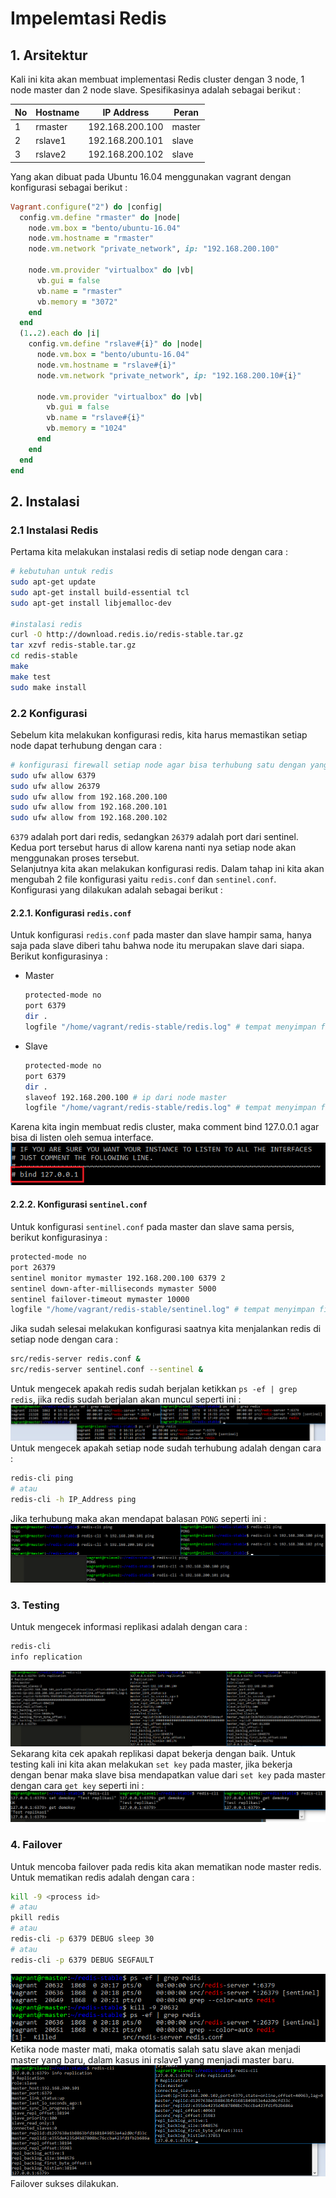# Impelemtasi Redis
## 1. Arsitektur
Kali ini kita akan membuat implementasi Redis cluster dengan 3 node, 1 node master dan 2 node slave. Spesifikasinya adalah sebagai berikut :   

| No | Hostname | IP Address | Peran |
| --- | --- | --- | --- |
| 1 | rmaster | 192.168.200.100 | master |
| 2 | rslave1 | 192.168.200.101 | slave |
| 3 | rslave2 | 192.168.200.102 | slave |   

Yang akan dibuat pada Ubuntu 16.04 menggunakan vagrant dengan konfigurasi sebagai berikut :
```ruby
Vagrant.configure("2") do |config|
  config.vm.define "rmaster" do |node|
    node.vm.box = "bento/ubuntu-16.04"
    node.vm.hostname = "rmaster"
    node.vm.network "private_network", ip: "192.168.200.100"

    node.vm.provider "virtualbox" do |vb|
      vb.gui = false
      vb.name = "rmaster"
      vb.memory = "3072"
    end
  end
  (1..2).each do |i|
    config.vm.define "rslave#{i}" do |node|
      node.vm.box = "bento/ubuntu-16.04"
      node.vm.hostname = "rslave#{i}"
      node.vm.network "private_network", ip: "192.168.200.10#{i}"

      node.vm.provider "virtualbox" do |vb|
        vb.gui = false
        vb.name = "rslave#{i}"
        vb.memory = "1024"
      end
    end
  end
end
```

## 2. Instalasi
### 2.1 Instalasi Redis
Pertama kita melakukan instalasi redis di setiap node dengan cara :
```sh
# kebutuhan untuk redis
sudo apt-get update
sudo apt-get install build-essential tcl
sudo apt-get install libjemalloc-dev

#instalasi redis
curl -O http://download.redis.io/redis-stable.tar.gz
tar xzvf redis-stable.tar.gz
cd redis-stable
make
make test
sudo make install
```
### 2.2 Konfigurasi
Sebelum kita melakukan konfigurasi redis, kita harus memastikan setiap node dapat terhubung dengan cara :
```sh
# konfigurasi firewall setiap node agar bisa terhubung satu dengan yang lain
sudo ufw allow 6379
sudo ufw allow 26379
sudo ufw allow from 192.168.200.100
sudo ufw allow from 192.168.200.101
sudo ufw allow from 192.168.200.102
```
`6379` adalah port dari redis, sedangkan `26379` adalah port dari sentinel. Kedua port tersebut harus di allow karena nanti nya setiap node akan menggunakan proses tersebut.   
Selanjutnya kita akan melakukan konfigurasi redis. Dalam tahap ini kita akan mengubah 2 file konfigurasi yaitu `redis.conf` dan `sentinel.conf`. Konfigurasi yang dilakukan adalah sebagai berikut :
#### 2.2.1. Konfigurasi `redis.conf`
Untuk konfigurasi `redis.conf` pada master dan slave hampir sama, hanya saja pada slave diberi tahu bahwa node itu merupakan slave dari siapa. Berikut konfigurasinya :
- Master
  ```sh
  protected-mode no
  port 6379
  dir .
  logfile "/home/vagrant/redis-stable/redis.log" # tempat menyimpan file log
  ```
- Slave
  ```sh
  protected-mode no
  port 6379
  dir .
  slaveof 192.168.200.100 # ip dari node master
  logfile "/home/vagrant/redis-stable/redis.log" # tempat menyimpan file log
  ```
Karena kita ingin membuat redis cluster, maka comment bind 127.0.0.1 agar bisa di listen oleh semua interface.   
![gambar1](https://github.com/tamtama17/Impelemtasi-Redis/blob/master/gambar/gambar1.png)   
#### 2.2.2. Konfigurasi `sentinel.conf`
Untuk konfigurasi `sentinel.conf` pada master dan slave sama persis, berikut konfigurasinya :
  ```sh
  protected-mode no
  port 26379
  sentinel monitor mymaster 192.168.200.100 6379 2
  sentinel down-after-milliseconds mymaster 5000
  sentinel failover-timeout mymaster 10000
  logfile "/home/vagrant/redis-stable/sentinel.log" # tempat menyimpan file log
  ```
Jika sudah selesai melakukan konfigurasi saatnya kita menjalankan redis di setiap node dengan cara :
```sh
src/redis-server redis.conf &
src/redis-server sentinel.conf --sentinel &
```
Untuk mengecek apakah redis sudah berjalan ketikkan `ps -ef | grep redis`, jika redis sudah berjalan akan muncul seperti ini :   
![gambar2](https://github.com/tamtama17/Impelemtasi-Redis/blob/master/gambar/gambar2.png)   
Untuk mengecek apakah setiap node sudah terhubung adalah dengan cara :
```sh
redis-cli ping
# atau
redis-cli -h IP_Address ping
```
Jika terhubung maka akan mendapat balasan `PONG` seperti ini :   
![gambar3](https://github.com/tamtama17/Impelemtasi-Redis/blob/master/gambar/gambar3.png)   
### 3. Testing
Untuk mengecek informasi replikasi adalah dengan cara :
```sh
redis-cli
info replication
```   
![gambar4](https://github.com/tamtama17/Impelemtasi-Redis/blob/master/gambar/gambar4.png)   
Sekarang kita cek apakah replikasi dapat bekerja dengan baik. Untuk testing kali ini kita akan melakukan `set key` pada master, jika bekerja dengan benar maka slave bisa mendapatkan value dari `set key` pada master dengan cara `get key` seperti ini :   
![gambar5](https://github.com/tamtama17/Impelemtasi-Redis/blob/master/gambar/gambar5.png)   
### 4. Failover
Untuk mencoba failover pada redis kita akan mematikan node master redis. Untuk mematikan redis adalah dengan cara :
```sh
kill -9 <process id>
# atau
pkill redis
# atau
redis-cli -p 6379 DEBUG sleep 30
# atau
redis-cli -p 6379 DEBUG SEGFAULT
```   
![gambar6](https://github.com/tamtama17/Impelemtasi-Redis/blob/master/gambar/gambar6.png)   
Ketika node master mati, maka otomatis salah satu slave akan menjadi master yang baru, dalam kasus ini rslave1 yang menjadi master baru.   
![gambar7](https://github.com/tamtama17/Impelemtasi-Redis/blob/master/gambar/gambar7.png)   
Failover sukses dilakukan.